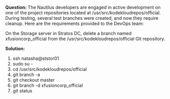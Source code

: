 **Question:**
The Nautilus developers are engaged in active development on one of the project repositories located at /usr/src/kodekloudrepos/official. 
During testing, several test branches were created, and now they require cleanup. Here are the requirements provided to the DevOps team:

On the Storage server in Stratos DC, delete a branch named xfusioncorp_official from the /usr/src/kodekloudrepos/official Git repository.

**Solution:**
1. ssh natasha@ststor01
2. sudo su -
3. cd /usr/src/kodekloudrepos/official
4. git branch -a
5. git checkout master
6. git branch -d xfusioncorp_official
7. git status
